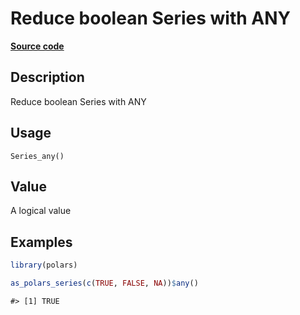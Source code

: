 

# Reduce boolean Series with ANY

[**Source code**](https://github.com/pola-rs/r-polars/tree/main/R/series__series.R#L716)

## Description

Reduce boolean Series with ANY

## Usage

<pre><code class='language-R'>Series_any()
</code></pre>

## Value

A logical value

## Examples

``` r
library(polars)

as_polars_series(c(TRUE, FALSE, NA))$any()
```

    #> [1] TRUE
